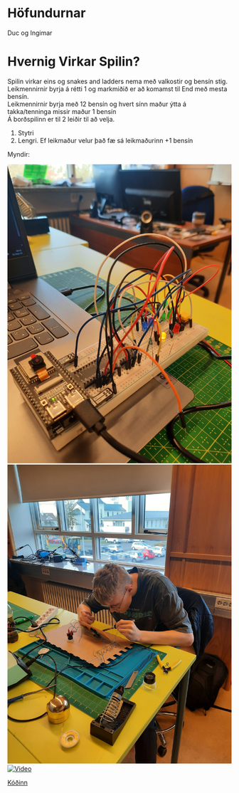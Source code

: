 # Höfundurnar
Duc og Ingimar

# Hvernig Virkar Spilin?
Spilin virkar eins og snakes and ladders nema með valkostir og bensín stig.
Leikmennirnir byrja á rétti 1 og markmiðið er að komamst til End með mesta bensín. <br>
Leikmennirnir byrja með 12 bensín og hvert sínn maður ýtta á takka/tenninga missir maður 1 bensín <br>
Á borðspilinn er til 2 leiðir til að velja.
  1. Stytri <br>
  2. Lengri. Ef leikmaður velur það fæ sá leikmaðurinn +1 bensín <br>

Myndir:

![Mynd](https://github.com/Chicken405/Skyrsla/blob/main/20230922_094110.jpg)
![Mynd](https://github.com/Chicken405/Skyrsla/blob/main/20230922_103730.jpg)
[![Video](https://th.bing.com/th/id/OIP.zfBdWDNc01Eou4nYZpv2KgHaHa?w=166&h=180&c=7&r=0&o=5&pid=1.7)]([https://youtu.be/AURXhAYkK_w])






















[Kóðinn](https://github.com/Chicken405/Skyrsla/blob/main/main.py)
